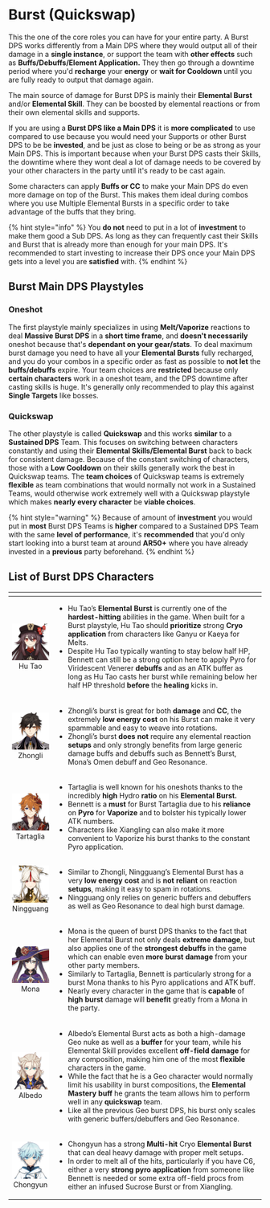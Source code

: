 # Burst \(Quickswap\)



This the one of the core roles you can have for your entire party. A Burst DPS works differently from a Main DPS where they would output all of their damage in a **single instance**, or support the team with **other effects** such as **Buffs/Debuffs/Element Application.** They then go through a downtime period where you'd **recharge** your **energy** or **wait for Cooldown** until you are fully ready to output that damage again.

The main source of damage for Burst DPS is mainly their **Elemental Burst** and/or **Elemental Skill**. They can be boosted by elemental reactions or from their own elemental skills and supports.

If you are using a **Burst DPS like a Main DPS** it is **more complicated** to use compared to use because you would need your Supports or other Burst DPS to be be **invested**, and be just as close to being or be as strong as your Main DPS. This is important because when your Burst DPS casts their Skills, the downtime where they wont deal a lot of damage needs to be covered by your other characters in the party until it's ready to be cast again.  
  
Some characters can apply **Buffs or CC** to make your Main DPS do even more damage on top of the Burst. This makes them ideal during combos where you use Multiple Elemental Bursts in a specific order to take advantage of the buffs that they bring.

{% hint style="info" %}
You **do not** need to put in a lot of **investment** to make them good a Sub DPS. As long as they can frequently cast their Skills and Burst that is already more than enough for your main DPS. It's recommended to start investing to increase their DPS once your Main DPS gets into a level you are **satisfied** with.
{% endhint %}

## Burst Main DPS Playstyles

### Oneshot

The first playstyle mainly specializes in using **Melt/Vaporize** reactions to deal **Massive Burst DPS** in a **short time frame**, and **doesn't necessarily** oneshot because that's **dependant on your gear/stats**. To deal maximum burst damage you need to have all your **Elemental Bursts** fully recharged, and you do your combos in a specific order as fast as possible to **not let** the **buffs/debuffs** expire. Your team choices are **restricted** because only **certain characters** work in a oneshot team, and the DPS downtime after casting skills is huge. It's generally only recommended to play this against **Single Targets** like bosses. 

### Quickswap

The other playstyle is called **Quickswap** and this works **similar** to a **Sustained DPS** Team. This focuses on switching between characters constantly and using their **Elemental Skills/Elemental Burst** back to back for consistent damage. Because of the constant switching of characters, those with a **Low Cooldown** on their skills generally work the best in Quickswap teams. The **team choices** of Quickswap teams is extremely **flexible** as team combinations that would normally not work in a Sustained Teams, would otherwise work extremely well with a Quickswap playstyle which makes **nearly every character** be **viable choices**.

{% hint style="warning" %}
Because of amount of **investment** you would put in **most** Burst DPS Teams is **higher** compared to a Sustained DPS Team with the same **level of performance**, it's **recommended** that you'd only start looking into a burst team at around **AR50+** where you have already invested in a **previous** party beforehand.
{% endhint %}

## List of Burst DPS Characters

<table>
  <thead>
    <tr>
      <th style="text-align:center"></th>
      <th style="text-align:left"></th>
    </tr>
  </thead>
  <tbody>
    <tr>
      <td style="text-align:center">
        <img src="../../.gitbook/assets/ui_avataricon_hutao.png" alt/>
        <br />Hu Tao</td>
      <td style="text-align:left">
        <ul>
          <li>Hu Tao&#x2019;s <b>Elemental Burst</b> is currently one of the <b>hardest-hitting</b> abilities
            in the game. When built for a Burst playstyle, Hu Tao should <b>prioritize</b> strong <b>Cryo application</b> from
            characters like Ganyu or Kaeya for Melts.</li>
          <li>Despite Hu Tao typically wanting to stay below half HP, Bennett can still
            be a strong option here to apply Pyro for Viridescent Venerer <b>debuffs</b> and
            as an ATK buffer as long as Hu Tao casts her burst while remaining below
            her half HP threshold <b>before</b> the <b>healing</b> kicks in.</li>
        </ul>
      </td>
    </tr>
    <tr>
      <td style="text-align:center">
        <img src="../../.gitbook/assets/ui_avataricon_zhongli.png" alt/>
        <br />Zhongli</td>
      <td style="text-align:left">
        <ul>
          <li>Zhongli&#x2019;s burst is great for both <b>damage</b> and <b>CC</b>, the
            extremely <b>low energy cost</b> on his Burst can make it very spammable
            and easy to weave into rotations.</li>
          <li>Zhongli&#x2019;s burst <b>does not</b> require any elemental reaction <b>setups</b> and
            only strongly benefits from large generic damage buffs and debuffs such
            as Bennett&#x2019;s Burst, Mona&#x2019;s Omen debuff and Geo Resonance.</li>
        </ul>
      </td>
    </tr>
    <tr>
      <td style="text-align:center">
        <img src="../../.gitbook/assets/ui_avataricon_tartaglia.png" alt/>
        <br />Tartaglia</td>
      <td style="text-align:left">
        <ul>
          <li>Tartaglia is well known for his oneshots thanks to the incredibly <b>high</b> Hydro <b>ratio</b> on
            his <b>Elemental Burst.</b> 
          </li>
          <li>Bennett is a <b>must</b> for Burst Tartaglia due to his <b>reliance</b> on <b>Pyro</b> for <b>Vaporize</b> and
            to bolster his typically lower ATK numbers.</li>
          <li>Characters like Xiangling can also make it more convenient to Vaporize
            his burst thanks to the constant Pyro application.</li>
        </ul>
      </td>
    </tr>
    <tr>
      <td style="text-align:center">
        <img src="../../.gitbook/assets/ui_avataricon_ningguang.png" alt/>
        <br />Ningguang</td>
      <td style="text-align:left">
        <ul>
          <li>Similar to Zhongli, Ningguang&#x2019;s Elemental Burst has a very <b>low energy cost</b> and
            is <b>not reliant</b> on reaction <b>setups</b>, making it easy to spam in
            rotations.</li>
          <li>Ningguang only relies on generic buffers and debuffers as well as Geo
            Resonance to deal high burst damage.</li>
        </ul>
      </td>
    </tr>
    <tr>
      <td style="text-align:center">
        <img src="../../.gitbook/assets/ui_avataricon_mona.png" alt/>
        <br />Mona</td>
      <td style="text-align:left">
        <ul>
          <li>Mona is the queen of burst DPS thanks to the fact that her Elemental Burst
            not only deals <b>extreme damage</b>, but also applies one of the <b>strongest debuffs</b> in
            the game which can enable even <b>more burst damage</b> from your other party
            members.</li>
          <li>Similarly to Tartaglia, Bennett is particularly strong for a burst Mona
            thanks to his Pyro applications and ATK buff.</li>
          <li>Nearly every character in the game that is <b>capable</b> of <b>high burst</b> damage
            will <b>benefit</b> greatly from a Mona in the party.</li>
        </ul>
      </td>
    </tr>
    <tr>
      <td style="text-align:center">
        <img src="../../.gitbook/assets/ui_avataricon_albedo.png" alt/>
        <br />Albedo</td>
      <td style="text-align:left">
        <ul>
          <li>Albedo&#x2019;s Elemental Burst acts as both a high-damage Geo nuke as
            well as a <b>buffer</b> for your team, while his Elemental Skill provides
            excellent <b>off-field damage</b> for any composition, making him one of
            the most <b>flexible</b> characters in the game.</li>
          <li>While the fact that he is a Geo character would normally limit his usability
            in burst compositions, the <b>Elemental Mastery buff</b> he grants the team
            allows him to perform well in any <b>quickswap</b> team.</li>
          <li>Like all the previous Geo burst DPS, his burst only scales with generic
            buffers/debuffers and Geo Resonance.</li>
        </ul>
      </td>
    </tr>
    <tr>
      <td style="text-align:center">
        <img src="../../.gitbook/assets/ui_avataricon_chongyun.png" alt/>
        <br />Chongyun</td>
      <td style="text-align:left">
        <ul>
          <li>Chongyun has a strong <b>Multi-hit</b> Cryo <b>Elemental Burst</b> that can
            deal heavy damage with proper melt setups.</li>
          <li>In order to melt all of the hits, particularly if you have C6, either
            a very <b>strong pyro application</b> from someone like Bennett is needed
            or some extra off-field procs from either an infused Sucrose Burst or from
            Xiangling.</li>
        </ul>
      </td>
    </tr>
  </tbody>
</table>

